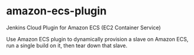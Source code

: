 amazon-ecs-plugin
=================

Jenkins Cloud Plugin for Amazon ECS (EC2 Container Service)

Use Amazon ECS plugin to dynamically provision a slave on Amazon ECS, run a single build on it, then tear down that slave.
